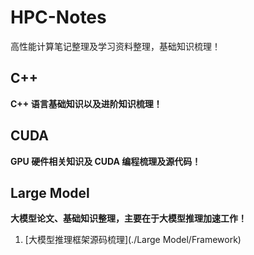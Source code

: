 # HPC-Notes

高性能计算笔记整理及学习资料整理，基础知识梳理！

## C++

**C++ 语言基础知识以及进阶知识梳理！**



## CUDA

**GPU 硬件相关知识及 CUDA 编程梳理及源代码！**



## Large Model

**大模型论文、基础知识整理，主要在于大模型推理加速工作！**

1. [大模型推理框架源码梳理](./Large Model/Framework)
